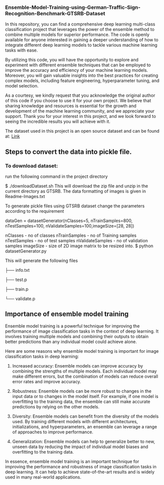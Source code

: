### Ensemble-Model-Training-using-German-Traffic-Sign-Recognition-Benchmark-GTSRB-Dataset

In this repository, you can find a comprehensive deep learning multi-class classification project that leverages the power of the ensemble method to combine multiple models for superior performance. The code is openly available for anyone interested in gaining a deeper understanding of how to integrate different deep learning models to tackle various machine learning tasks with ease.

By utilizing this code, you will have the opportunity to explore and experiment with different ensemble techniques that can be employed to improve the accuracy and efficiency of your machine learning models. Moreover, you will gain valuable insights into the best practices for creating complex models, including feature engineering, hyperparameter tuning, and model selection.

As a courtesy, we kindly request that you acknowledge the original author of this code if you choose to use it for your own project. We believe that sharing knowledge and resources is essential for the growth and development of the machine learning community, and we appreciate your support. Thank you for your interest in this project, and we look forward to seeing the incredible results you will achieve with it.


The dataset used in this project is an open source dataset and can be found at: [Link]( https://sid.erda.dk/public/archives/daaeac0d7ce1152aea9b61d9f1e19370/published-archive.html)



## Steps to convert the data into pickle file.

### To download dataset:

run the following command in the project directory

$ ./downloadDataset.sh 
This will download the zip file and unzip in the current directory as GTSRB. The data formatting of images is given in Readme-Images.txt

To generate pickle files using GTSRB dataset
change the parameters according to the requirement

dataGen = datasetGenerator(nClasses=5, nTrainSamples=800, nTestSamples=100, nValidateSamples=100,imageSize=[28, 28])

nClasses - no of classes
nTrainSamples - no of Training samples
nTestSamples - no of test samples
nValidateSamples - no of validation samples
imageSize - size of 2D image matrix to be resized into.
$ python datasetGenerator.py

This will generate the following files

├── info.txt

├── test.p

├── train.p

└── validate.p













## Importance of ensemble model training

Ensemble model training is a powerful technique for improving the performance of image classification tasks in the context of deep learning. It involves training multiple models and combining their outputs to obtain better predictions than any individual model could achieve alone.

Here are some reasons why ensemble model training is important for image classification tasks in deep learning:

1. Increased accuracy: Ensemble models can improve accuracy by combining the strengths of multiple models. Each individual model may make different errors, but the combination of models can reduce overall error rates and improve accuracy.

2. Robustness: Ensemble models can be more robust to changes in the input data or to changes in the model itself. For example, if one model is overfitting to the training data, the ensemble can still make accurate predictions by relying on the other models.

3. Diversity: Ensemble models can benefit from the diversity of the models used. By training different models with different architectures, initializations, and hyperparameters, an ensemble can leverage a range of approaches to improve performance.

4. Generalization: Ensemble models can help to generalize better to new, unseen data by reducing the impact of individual model biases and overfitting to the training data.

In essence, ensemble model training is an important technique for improving the performance and robustness of image classification tasks in deep learning. It can help to achieve state-of-the-art results and is widely used in many real-world applications.
